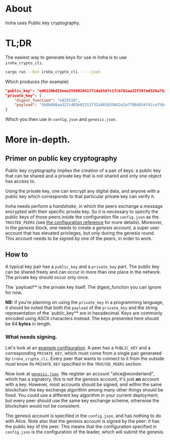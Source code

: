 # About

Iroha uses Public key cryptography.

# TL;DR

The easiest way to generate keys for use in Iroha is to use
`iroha_crypto_cli`.

```bash
cargo run --bin iroha_crypto_cli -- --json
```

Which produces (for example)

```json
"public_key": "ed0120bd15eea359982041771da5567c1fcb761aa22f397ad326a79246d2fd97d91b70",
"private_key": {
	"digest_function": "ed25519",
	"payload": "5b8b080aa327c403e81312f32a985635b52e2a7f88d034f41caf504a4e1743eabd15eea359982041771da5567c1fcb761aa22f397ad326a79246d2fd97d91b70"
}
```

Which you then use in `config.json` and `genesis.json`.

# More in-depth.

## Primer on public key cryptography

Public key cryptography implies the creation of a pair of keys: a public key that can be shared and a private key that is not shared and only one object has access to.

Using the private key, one can encrypt any digital data, and anyone with a public key which corresponds to that particular private key can verify it.

Iroha needs perform a *handshake*, in which the peers exchange a message encrypted with their specific private key.
So it is necessary to specify the public keys of those peers inside the configuration file `config.json` as the `TRUSTED_PEERS` (see [the configuration reference](config.md) for more details).
Moreover, in the *genesis* block, one needs to create a *genesis account*, a super user account that has elevated privileges, but only during the genesis round.
This account needs to be signed by one of the peers, in order to work.

## How to

A typical key pair has a `public_key` and a `private_key` part. The public key can be shared freely and can occur in more than one place in the network. The private key should occur only once.

The `payload** is the private key itself. The digest_function you can ignore for now.

**NB:** if you're planning on using the `private_key` in a programming language, it should be noted that both the `payload` of the `private_key` and the string representation of the `public_key** are in hexadecimal. Keys are commonly encoded using ASCII characters instead. The keys presented here should be 64 **bytes** in length.


### What needs signing.

Let's look at an [example configuration](../../../configs/peer/config.json). A peer has a `PUBLIC_KEY` and a corresponding `PRIVATE_KEY`, which must come from a single pair generated by `iroha_crypto_cli`. Every peer that wants to connect to it from the outside must know its `PRIVATE_KEY` specified in the `TRUSTED_PEERS` section. 

Now look at [`genesis.json`](../../../configs/peer/genesis.json). We register an account "alice@wonderland", which has a signatory, this is not the genesis account, it's just **an** account with a key. However, most accounts should be signed, and within the same blockchain the key exchange algorithm among many other things should be fixed. You could use a different key algorithm in your current deployment, but every peer should use the same key exchange scheme, otherwise the blockchain would not be consistent. 

The genesis account is specified in the `config.json`, and has nothing to do with Alice. Note also that the genesis account is signed by the peer: it has the public key of the peer. This means that the configuration specified in `config.json` is the configuration of the leader, which will submit the genesis. 


